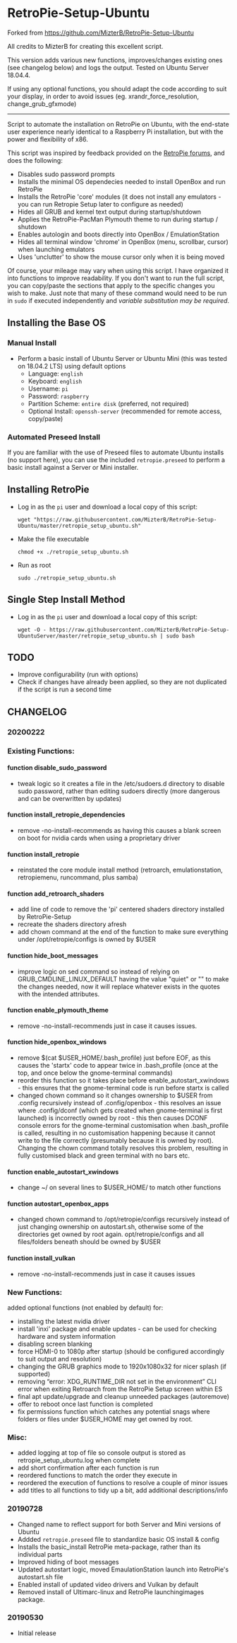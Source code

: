 # RetroPie-Setup-Ubuntu

Forked from https://github.com/MizterB/RetroPie-Setup-Ubuntu

All credits to MizterB for creating this excellent script.

This version adds various new functions, improves/changes existing ones (see changelog below) and logs the output. Tested on Ubuntu Server 18.04.4.

If using any optional functions, you should adapt the code according to suit your display, in order to avoid issues (eg. xrandr_force_resolution, change_grub_gfxmode)

---

Script to automate the installation on RetroPie on Ubuntu, with the end-state user experience nearly identical to a Raspberry Pi installation, but with the power and flexibility of x86.

This script was inspired by feedback provided on the [RetroPie forums](https://retropie.org.uk/forum/topic/18810/retropie-installation-on-ubuntu-server-x64-18-04-1), and does the following:
- Disables sudo password prompts
- Installs the minimal OS dependecies needed to install OpenBox and run RetroPie
- Installs the RetroPie 'core' modules (it does not install any emulators - you can run Retropie Setup later to configure as needed)
- Hides all GRUB and kernel text output during startup/shutdown
- Applies the RetroPie-PacMan Plymouth theme to run during startup / shutdown
- Enables autologin and boots directly into OpenBox / EmulationStation
- Hides all terminal window 'chrome' in OpenBox (menu, scrollbar, cursor) when launching emulators
- Uses 'unclutter' to show the mouse cursor only when it is being moved

Of course, your mileage may vary when using this script.  I have organized it into functions to improve readability.  If you don't want to run the full script, you can copy/paste the sections that apply to the specific changes you wish to make.  Just note that many of these command would need to be run in `sudo` if executed independently and *variable substitution may be required*.

## Installing the Base OS
### Manual Install
- Perform a basic install of Ubuntu Server or Ubuntu Mini (this was tested on 18.04.2 LTS) using default options
  - Language: `english`
  - Keyboard: `english`
  - Username: `pi` 
  - Password: `raspberry`
  - Partition Scheme: `entire disk` (preferred, not required)
  - Optional Install: `openssh-server` (recommended for remote access, copy/paste)
### Automated Preseed Install
If you are familiar with the use of Preseed files to automate Ubuntu installs (no support here), you can use the included `retropie.preseed` to perform a basic install against a Server or Mini installer.

## Installing RetroPie
- Log in as the `pi` user and download a local copy of this script:
  
  `wget "https://raw.githubusercontent.com/MizterB/RetroPie-Setup-Ubuntu/master/retropie_setup_ubuntu.sh"`

- Make the file executable
  
  `chmod +x ./retropie_setup_ubuntu.sh`

- Run as root
  
  `sudo ./retropie_setup_ubuntu.sh`


## Single Step Install Method
- Log in as the `pi` user and download a local copy of this script:
  
  `wget -O - https://raw.githubusercontent.com/MizterB/RetroPie-Setup-UbuntuServer/master/retropie_setup_ubuntu.sh | sudo bash`

## TODO
- Improve configurability (run with options)
- Check if changes have already been applied, so they are not duplicated if the script is run a second time

## CHANGELOG
### 20200222
### Existing Functions:
#### function disable_sudo_password
- tweak logic so it creates a file in the /etc/sudoers.d directory to disable sudo password, rather than editing sudoers directly (more dangerous and can be overwritten by updates)
#### function install_retropie_dependencies
- remove -no-install-recommends as having this causes a blank screen on boot for nvidia cards when using a proprietary driver
#### function install_retropie
- reinstated the core module install method (retroarch, emulationstation, retropiemenu, runcommand, plus samba)
#### function add_retroarch_shaders
- add line of code to remove the 'pi' centered shaders directory installed by RetroPie-Setup
- recreate the shaders directory afresh
- add chown command at the end of the function to make sure everything under /opt/retropie/configs is owned by $USER
#### function hide_boot_messages
- improve logic on sed command so instead of relying on GRUB_CMDLINE_LINUX_DEFAULT having the value "quiet" or "" to make the changes needed, now it will replace whatever exists in the quotes with the intended attributes.
#### function enable_plymouth_theme
- remove -no-install-recommends just in case it causes issues.
#### function hide_openbox_windows
- remove $(cat $USER_HOME/.bash_profile) just before EOF, as this causes the 'startx' code to appear twice in .bash_profile (once at the top, and once below the gnome-terminal commands)
- reorder this function so it takes place before enable_autostart_xwindows - this ensures that the gnome-terminal code is run before startx is called
- changed chown command so it changes ownership to $USER from .config recursively instead of .config/openbox - this resolves an issue where .config/dconf (which gets created when gnome-terminal is first launched) is incorrectly owned by root - this then causes DCONF console errors for the gnome-terminal customisation when .bash_profile is called, resulting in no customisation happening because it cannot write to the file correctly (presumably because it is owned by root). Changing the chown command totally resolves this problem, resulting in fully customised black and green terminal with no bars etc.
#### function enable_autostart_xwindows
- change ~/ on several lines to $USER_HOME/ to match other functions
#### function autostart_openbox_apps
- changed chown command to /opt/retropie/configs recursively instead of just changing ownership on autostart.sh, otherwise some of the directories get owned by root again. opt/retropie/configs and all files/folders beneath should be owned by $USER
#### function install_vulkan
- remove -no-install-recommends just in case it causes issues
### New Functions:
added optional functions (not enabled by default) for:
- installing the latest nvidia driver
- install 'inxi' package and enable updates - can be used for checking hardware and system information
- disabling screen blanking
- force HDMI-0 to 1080p after startup (should be configured accordingly to suit output and resolution)
- changing the GRUB graphics mode to 1920x1080x32 for nicer splash (if supported)
- removing “error: XDG_RUNTIME_DIR not set in the environment” CLI error when exiting Retroarch from the RetroPie Setup screen within ES
- final apt update/upgrade and cleanup unneeded packages (autoremove)
- offer to reboot once last function is completed
- fix permissions function which catches any potential snags where folders or files under $USER_HOME may get owned by root.
### Misc:
- added logging at top of file so console output is stored as retropie_setup_ubuntu.log when complete
- add short confirmation after each function is run
- reordered functions to match the order they execute in
- reordered the execution of functions to resolve a couple of minor issues
- add titles to all functions to tidy up a bit, add additional descriptions/info

### 20190728
- Changed name to reflect support for both Server and Mini versions of Ubuntu
- Addded `retropie.preseed` file to standardize basic OS install & config
- Installs the basic_install RetroPie meta-package, rather than its individual parts
- Improved hiding of boot messages
- Updated autostart logic, moved EmaulationStation launch into RetroPie's autostart.sh file
- Enabled install of updated video drivers and Vulkan by default
- Removed install of Ultimarc-linux and RetroPie launchingimages package.

### 20190530
- Initial release

